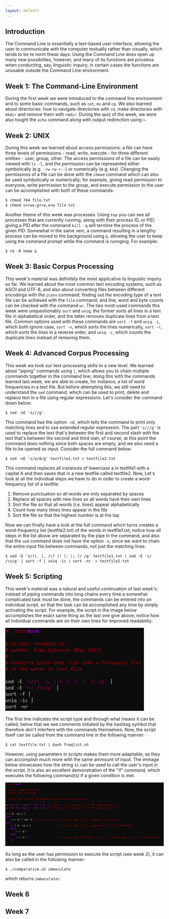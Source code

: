```yaml
---
layout: default
---
```


## Introduction

The Command Line is essentially a text-based user-interface, allowing the user to communicate with the computer textually rather than visually, which tends to be te norm these days. Using the Command Line does open up many new possibilites, however, and many of its functions are priceless when conducting, say, linguistic inquiry; in certain cases the functions are unusable outside the Command Line environment.

## Week 1: The Command-Line Environment

During the first week we were introduced to the command line environment and to some basic commands, such as `cat`, `mv` and `cp`. We also learned about directories: how to navigate directories with `cd`, make directories with `mkdir` and remove them with `rmdir`. During the quiz of the week, we were also tought the `echo` command along with output redirection using `>`.

## Week 2: UNIX

During this week we learned about access permissions: a file can have three levels of permissions - read, write, execute - for three different entities - user, group, other. The access permissions of a file can be easily viewed with `ls -l`, and the permission can be represented either symbolically (e.g. `-rw-rw-r--`) or numerically (e.g. `664`). Changing the permissions of a file can be done with the `chmod` command which can also be used symbolically or numerically; for example, giving read permission to everyone, write permission to the group, and execute permission to the user can be accomplished with both of these commands:
```
$ chmod 764 file.txt
$ chmod u+rwx,g+rw,o+w file.txt
```
Another theme of this week was processes. Using `top` you can see all processes that are currently running, along with their process ID, or PID; giving a PID after the command `kill -q` will termine the process of the given PID. Somewhat in the same vein, a command resulting in a lengthy process can be moved to the background using `&`, allowing the user to keep using the command prompt while the command is runnging. For example:
```
$ rm -R home &
```

## Week 3: Basic Corpus Processing

This week's material was definitely the most applicative to linguistic inquiry so far. We learned about the most common text encoding systems, such as ASCII and UTF-8, and also about converting files between different encodings with the `iconv` command; finding out the encoding type of a text file can be achieved with the `file` command, and line, word and byte counts can be checked with the command `wc`. The two most-used commands this week were unquestionably `sort` and `uniq`; the former sorts all lines in a text file in alphabetical order, and the latter removes duplicate lines from a text file. Common options used with these commands are `sort -f` and `uniq -i`, which both ignore case, `sort -n`, which sorts the lines numerically, `sort -r`, which sorts the lines in a reverse order, and `uniq -c`, which counts the duplicate lines instead of removing them.

## Week 4: Advanced Corpus Processing

This week we took our text-processing skills to a new level. We learned about "piping" commands using `|`, which allows you to chain multiple commands together in the command line; doing this with the commands learned last week, we are able to create, for instance, a list of word frequencies in a text file. But before attempting this, we still need to understand the `sed` command, which can be used to print, delete and replace text in a file using regular expressions. Let's consider the command down below:
```
$ sed -nE 's///g'
```
This command has the option `-nE`, which tells the command to print only matching lines and to use extended regular expression. The part `'s///g'` is used to replace the text that's between the first and second slash with the text that's between the second and third slah; of course, at this point the command does nothing since both spaces are empty, and we also need a file to be opened as input. Consider the full command below:
```
$ sed -nE 's/a/A/g' textfile1.txt > textfile2.txt
```
This command replaces all instances of lowercase a in textfile1 with a capital A and then saves that in a new textfile called textfile2. Now, Let's look at all the individual steps we have to do in order to create a word-frequency list of a textfile:
1. Remove punctuation so all words are only separated by spaces
2. Replace all spaces with new lines so all words have their own lines
3. Sort the file so that all words (i.e. lines) appear alphabetically
4. Count how many times lines appear in the file
5. Sort the file so that the highest number is at the top

Now we can finally have a look at the full command which turns creates a word-frequency list (textfile2.txt) of the words in textfile1.txt; notice how all steps in the list above are separated by the pipe in the command, and also that the `sed` command does not have the option `-n`, since we want to chain the entire input file between commands, not just the matching lines.
```
$ sed -E 's/(\. |, |\? |! |: |; )/ /g' testfile1.txt | sed -E 's/ /\n/g' | sort -f | uniq -ic | sort -nr  > testfile2.txt
```

## Week 5: Scripting

This week's material was a natural and useful continuation of last week's; instead of piping commands into long chains every time a somewhat complicated task must be done, the commands can be entered into an individual script, so that the task can be accomplished any time by simply activating the script. For example, the script in the image below accomplishes the exact same thing as the last one give above; notice how all individual commands are on their own lines for improved readability: 

![Picture of a script](assets/images/PIC1.png)

The first line indicates the script type and through what means it can be called; below that we see comments initiated by the hashtag symbol that therefore don't interfere with the commands themselves. Now, the script itself can be called from the command line in the following manner:
```
$ cat textfile.txt | bash freqlist.sh 
```
However, using parameters in scripts makes them more adaptable, as they can accomplish much more with the same ammount of input. The immage below showcases how the string `$1` can be used to call the user's input in the script. It is also an excellent demonstration of the "if" command, which executes the following command(s) if a given condition is met.

![Picture of a script](assets/images/PIC2.png)

As long as the user has permission to execute the script (see week 2), it can also be called in the following manner:
```
$ ./comparative.sh immaculate
```
which returns `immaculater`.

## Week 6

## Week 7